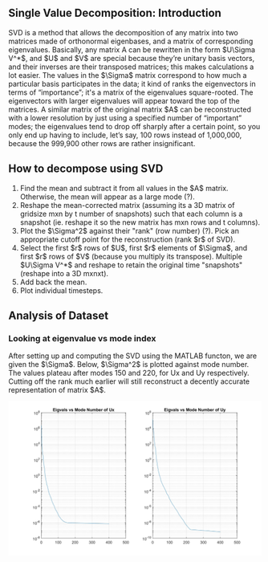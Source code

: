 <h2> Single Value Decomposition: Introduction </h2>
<p> SVD is a method that allows the decomposition of any matrix into two matrices made of orthonormal eigenbases, and a matrix of corresponding eigenvalues. Basically, any matrix A can be rewritten in the form $U\Sigma V^*$, and $U$ and $V$ are special because they’re unitary basis vectors, and their inverses are their transposed matrices; this makes calculations a lot easier. The values in the $\Sigma$ matrix correspond to how much a particular basis participates in the data; it kind of ranks the eigenvectors in terms of “importance”; it's a matrix of the eigenvalues square-rooted. The eigenvectors with larger eigenvalues will appear toward the top of the matrices. A similar matrix of the original matrix $A$ can be reconstructed with a lower resolution by just using a specified number of “important” modes; the eigenvalues tend to drop off sharply after a certain point, so you only end up having to include, let’s say, 100 rows instead of 1,000,000, because the 999,900 other rows are rather insignificant.</p>

<h2> How to decompose using SVD </h2>
<ol>
<li> Find the mean and subtract it from all values in the $A$ matrix. Otherwise, the mean will appear as a large mode (?).
<li> Reshape the mean-corrected matrix (assuming its a 3D matrix of gridsize mxn by t number of snapshots) such that each column is a snapshot (ie. reshape it so the new matrix has mxn rows and t columns).
<li> Plot the $\Sigma^2$ against their "rank" (row number) (?). Pick an appropriate cutoff point for the reconstruction (rank $r$ of SVD).
<li> Select the first $r$ rows of $U$, first $r$ elements of $\Sigma$, and first $r$ rows of $V$ (because you multiply its transpose). Multiple $U\Sigma V^*$ and reshape to retain the original time "snapshots" (reshape into a 3D mxnxt).
<li> Add back the mean.
<li> Plot individual timesteps.
</ol>


<h2> Analysis of Dataset </h2>
<h3> Looking at eigenvalue vs mode index </h3>
<p> After setting up and computing the SVD using the MATLAB functon, we are given the $\Sigma$. Below, $\Sigma^2$ is plotted against mode number. The values plateau after modes 150 and 220, for Ux and Uy respectively. Cutting off the rank much earlier will still reconstruct a decently accurate representation of matrix $A$. </p>

<img src="1 - POD Analysis/eigval-vs-mode.jpg">